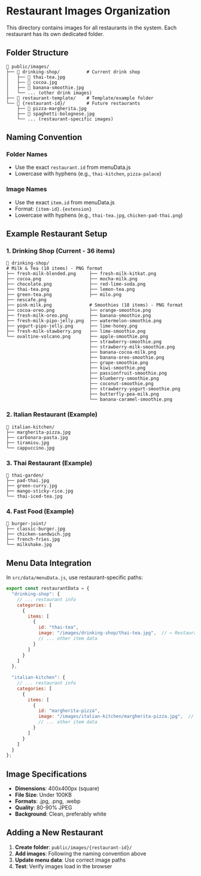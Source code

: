 # Restaurant Images Organization

This directory contains images for all restaurants in the system. Each restaurant has its own dedicated folder.

## Folder Structure

```
📁 public/images/
├── 📁 drinking-shop/          # Current drink shop
│   ├── 🍹 thai-tea.jpg
│   ├── 🍹 cocoa.jpg
│   ├── 🥤 banana-smoothie.jpg
│   └── ... (other drink images)
├── 📁 restaurant-template/    # Template/example folder
└── 📁 {restaurant-id}/        # Future restaurants
    ├── 🍕 pizza-margherita.jpg
    ├── 🍝 spaghetti-bolognese.jpg
    └── ... (restaurant-specific images)
```

## Naming Convention

### Folder Names
- Use the exact `restaurant.id` from menuData.js
- Lowercase with hyphens (e.g., `thai-kitchen`, `pizza-palace`)

### Image Names  
- Use the exact `item.id` from menuData.js
- Format: `{item-id}.{extension}`
- Lowercase with hyphens (e.g., `thai-tea.jpg`, `chicken-pad-thai.png`)

## Example Restaurant Setup

### 1. Drinking Shop (Current - 36 items)
```
📁 drinking-shop/
# Milk & Tea (18 items) - PNG format
├── fresh-milk-blended.png     ├── fresh-milk-kitkat.png
├── cocoa.png                  ├── mocha-milk.png  
├── chocolate.png              ├── red-lime-soda.png
├── thai-tea.png               ├── lemon-tea.png
├── green-tea.png              ├── milo.png
├── nescafe.png                
├── pink-milk.png              # Smoothies (18 items) - PNG format
├── cocoa-oreo.png             ├── orange-smoothie.png
├── fresh-milk-oreo.png        ├── banana-smoothie.png
├── fresh-milk-pipo-jelly.png  ├── watermelon-smoothie.png
├── yogurt-pipo-jelly.png      ├── lime-honey.png
├── fresh-milk-stawberry.png   ├── lime-smoothie.png
└── ovaltine-volcano.png       ├── apple-smoothie.png
                               ├── strawberry-smoothie.png
                               ├── strawberry-milk-smoothie.png
                               ├── banana-cocoa-milk.png
                               ├── banana-oreo-smoothie.png
                               ├── grape-smoothie.png
                               ├── kiwi-smoothie.png
                               ├── passionfruit-smoothie.png
                               ├── blueberry-smoothie.png
                               ├── coconut-smoothie.png
                               ├── strawberry-yogurt-smoothie.png
                               ├── butterfly-pea-milk.png
                               └── banana-caramel-smoothie.png
```

### 2. Italian Restaurant (Example)
```
📁 italian-kitchen/
├── margherita-pizza.jpg
├── carbonara-pasta.jpg
├── tiramisu.jpg
└── cappuccino.jpg
```

### 3. Thai Restaurant (Example)
```
📁 thai-garden/
├── pad-thai.jpg
├── green-curry.jpg
├── mango-sticky-rice.jpg
└── thai-iced-tea.jpg
```

### 4. Fast Food (Example)
```
📁 burger-joint/
├── classic-burger.jpg
├── chicken-sandwich.jpg
├── french-fries.jpg
└── milkshake.jpg
```

## Menu Data Integration

In `src/data/menuData.js`, use restaurant-specific paths:

```javascript
export const restaurantData = {
  "drinking-shop": {
    // ... restaurant info
    categories: [
      {
        items: [
          {
            id: "thai-tea",
            image: "/images/drinking-shop/thai-tea.jpg",  // ← Restaurant-specific path
            // ... other item data
          }
        ]
      }
    ]
  },
  
  "italian-kitchen": {
    // ... restaurant info  
    categories: [
      {
        items: [
          {
            id: "margherita-pizza",
            image: "/images/italian-kitchen/margherita-pizza.jpg",  // ← Different restaurant path
            // ... other item data
          }
        ]
      }
    ]
  }
};
```

## Image Specifications

- **Dimensions**: 400x400px (square)
- **File Size**: Under 100KB
- **Formats**: .jpg, .png, .webp
- **Quality**: 80-90% JPEG
- **Background**: Clean, preferably white

## Adding a New Restaurant

1. **Create folder**: `public/images/{restaurant-id}/`
2. **Add images**: Following the naming convention above
3. **Update menu data**: Use correct image paths
4. **Test**: Verify images load in the browser
